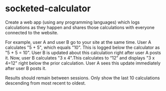 # socketed-calculator

Create a web app (using any programming languages) which logs calculations as they happen and shares those calculations with everyone connected to the website.

 

For example, user A and user B go to your site at the same time. User A calculates "5 + 5", which equals "10". This is logged below the calculator as "5 + 5 = 10". User B is updated about this calculation right after user A posts it. Now, user B calculates "3 x 4".This calculates to “12” and displays "3 x 4=12" right below the prior calculation. User A sees this update immediately after user B posts it.

 

Results should remain between sessions. Only show the last 10 calculations descending from most recent to oldest.
